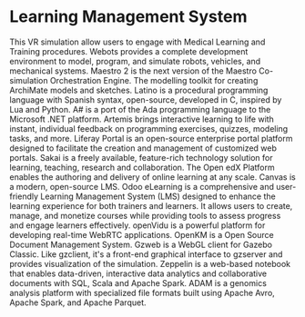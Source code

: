 # Learning Management System

This VR simulation allow users to engage with Medical Learning and Training procedures. Webots provides a complete development environment to model, program, and simulate robots, vehicles, and mechanical systems. Maestro 2 is the next version of the Maestro Co-simulation Orchestration Engine. The modelling toolkit for creating ArchiMate models and sketches. Latino is a procedural programming language with Spanish syntax, open-source, developed in C, inspired by Lua and Python. A# is a port of the Ada programming language to the Microsoft .NET platform. Artemis brings interactive learning to life with instant, individual feedback on programming exercises, quizzes, modeling tasks, and more. Liferay Portal is an open-source enterprise portal platform designed to facilitate the creation and management of customized web portals. Sakai is a freely available, feature-rich technology solution for learning, teaching, research and collaboration. The Open edX Platform enables the authoring and delivery of online learning at any scale. Canvas is a modern, open-source LMS. Odoo eLearning is a comprehensive and user-friendly Learning Management System (LMS) designed to enhance the learning experience for both trainers and learners. It allows users to create, manage, and monetize courses while providing tools to assess progress and engage learners effectively. openVidu is a powerful platform for developing real-time WebRTC applications. OpenKM is a Open Source Document Management System. Gzweb is a WebGL client for Gazebo Classic. Like gzclient, it's a front-end graphical interface to gzserver and provides visualization of the simulation. Zeppelin is a web-based notebook that enables data-driven, interactive data analytics and collaborative documents with SQL, Scala and Apache Spark. ADAM is a genomics analysis platform with specialized file formats built using Apache Avro, Apache Spark, and Apache Parquet.